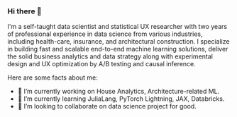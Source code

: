 ### Hi there 👋

I'm a self-taught data scientist and statistical UX researcher with two years of professional experience in data science from various industries, including health-care, insurance, and architectural construction. I specialize in building fast and scalable end-to-end machine learning solutions, deliver the solid business analytics and data strategy along with experimental design and UX optimization by A/B testing and causal inference.

Here are some facts about me:

- 🔭 I’m currently working on House Analytics, Architecture-related ML.
- 🌱 I’m currently learning JuliaLang, PyTorch Lightning, JAX, Databricks.
- 👯 I’m looking to collaborate on data science project for good.
